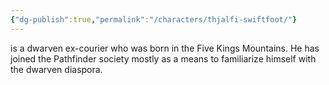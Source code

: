 ```yaml
---
{"dg-publish":true,"permalink":"/characters/thjalfi-swiftfoot/"}
---
```


is a dwarven ex-courier who was born in the Five Kings Mountains. He has joined the Pathfinder society mostly as a means to familiarize himself with the dwarven diaspora.
